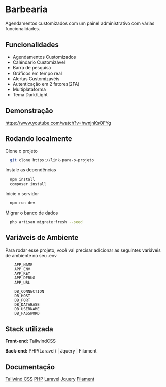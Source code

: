 
# Barbearia 

Agendamentos customizados com um painel administrativo com várias funcionalidades.


## Funcionalidades

- Agendamentos Customizados
- Caléndario Customizável
- Barra de pesquisa
- Gráficos em tempo real
- Alertas Customizavéis
- Autenticação em 2 fatores(2FA)
- Multiplataforma
- Tema Dark/Light



## Demonstração

https://www.youtube.com/watch?v=hwnjnKsOFYg


## Rodando localmente

Clone o projeto

```bash
  git clone https://link-para-o-projeto
```

Instale as dependências

```bash
  npm install 
  composer install
```

Inicie o servidor

```bash
  npm run dev
```

Migrar o banco de dados

```bash
  php artisan migrate:fresh --seed
```

## Variáveis de Ambiente

Para rodar esse projeto, você vai precisar adicionar as seguintes variáveis de ambiente no seu .env

```env
    APP_NAME
    APP_ENV
    APP_KEY
    APP_DEBUG
    APP_URL
```
```env
    DB_CONNECTION
    DB_HOST
    DB_PORT
    DB_DATABASE
    DB_USERNAME
    DB_PASSWORD
```
## Stack utilizada

**Front-end:** TailwindCSS

**Back-end:** PHP(Laravel) | Jquery | Filament


## Documentação

[Tailwind CSS](https://tailwindcss.com)
[PHP](https://www.php.net)
[Laravel](https://laravel.com)
[Jquery](https://jquery.com)
[Filament](https://filamentphp.com)

